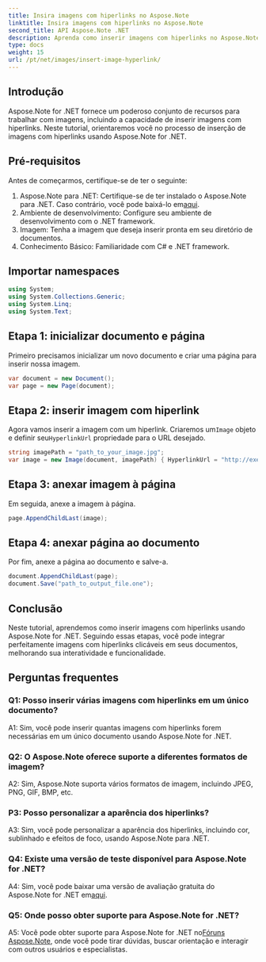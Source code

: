 ```yaml
---
title: Insira imagens com hiperlinks no Aspose.Note
linktitle: Insira imagens com hiperlinks no Aspose.Note
second_title: API Aspose.Note .NET
description: Aprenda como inserir imagens com hiperlinks no Aspose.Note for .NET sem esforço. Melhore a interatividade dos documentos com imagens clicáveis.
type: docs
weight: 15
url: /pt/net/images/insert-image-hyperlink/
---
```

## Introdução

Aspose.Note for .NET fornece um poderoso conjunto de recursos para trabalhar com imagens, incluindo a capacidade de inserir imagens com hiperlinks. Neste tutorial, orientaremos você no processo de inserção de imagens com hiperlinks usando Aspose.Note for .NET.

## Pré-requisitos

Antes de começarmos, certifique-se de ter o seguinte:

1.  Aspose.Note para .NET: Certifique-se de ter instalado o Aspose.Note para .NET. Caso contrário, você pode baixá-lo em[aqui](https://releases.aspose.com/note/net/).
2. Ambiente de desenvolvimento: Configure seu ambiente de desenvolvimento com o .NET framework.
3. Imagem: Tenha a imagem que deseja inserir pronta em seu diretório de documentos.
4. Conhecimento Básico: Familiaridade com C# e .NET framework.

## Importar namespaces

```csharp
using System;
using System.Collections.Generic;
using System.Linq;
using System.Text;
```

## Etapa 1: inicializar documento e página

Primeiro precisamos inicializar um novo documento e criar uma página para inserir nossa imagem.

```csharp
var document = new Document();
var page = new Page(document);
```

## Etapa 2: inserir imagem com hiperlink

 Agora vamos inserir a imagem com um hiperlink. Criaremos um`Image` objeto e definir seu`HyperlinkUrl` propriedade para o URL desejado.

```csharp
string imagePath = "path_to_your_image.jpg";
var image = new Image(document, imagePath) { HyperlinkUrl = "http://exemplo.com" };
```

## Etapa 3: anexar imagem à página

Em seguida, anexe a imagem à página.

```csharp
page.AppendChildLast(image);
```

## Etapa 4: anexar página ao documento

Por fim, anexe a página ao documento e salve-a.

```csharp
document.AppendChildLast(page);
document.Save("path_to_output_file.one");
```

## Conclusão

Neste tutorial, aprendemos como inserir imagens com hiperlinks usando Aspose.Note for .NET. Seguindo essas etapas, você pode integrar perfeitamente imagens com hiperlinks clicáveis em seus documentos, melhorando sua interatividade e funcionalidade.

## Perguntas frequentes

### Q1: Posso inserir várias imagens com hiperlinks em um único documento?

A1: Sim, você pode inserir quantas imagens com hiperlinks forem necessárias em um único documento usando Aspose.Note for .NET.

### Q2: O Aspose.Note oferece suporte a diferentes formatos de imagem?

A2: Sim, Aspose.Note suporta vários formatos de imagem, incluindo JPEG, PNG, GIF, BMP, etc.

### P3: Posso personalizar a aparência dos hiperlinks?

A3: Sim, você pode personalizar a aparência dos hiperlinks, incluindo cor, sublinhado e efeitos de foco, usando Aspose.Note para .NET.

### Q4: Existe uma versão de teste disponível para Aspose.Note for .NET?

 A4: Sim, você pode baixar uma versão de avaliação gratuita do Aspose.Note for .NET em[aqui](https://releases.aspose.com/).

### Q5: Onde posso obter suporte para Aspose.Note for .NET?

 A5: Você pode obter suporte para Aspose.Note for .NET no[Fóruns Aspose.Note](https://forum.aspose.com/c/note/28), onde você pode tirar dúvidas, buscar orientação e interagir com outros usuários e especialistas.
